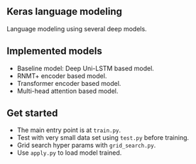## Keras language modeling
Language modeling using several deep models.

## Implemented models
- Baseline model: Deep Uni-LSTM based model.
- RNMT+ encoder based model.
- Transformer encoder based model.
- Multi-head attention based model.

## Get started
- The main entry point is at `train.py`.
- Test with very small data set using `test.py` before training.
- Grid search hyper params with `grid_search.py`.
- Use `apply.py` to load model trained.
